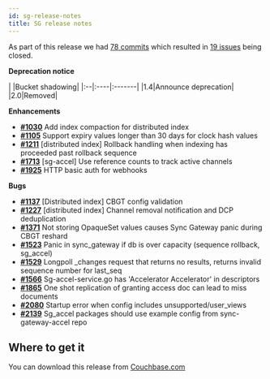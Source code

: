 ```yaml
---
id: sg-release-notes
title: SG release notes
---
```


As part of this release we had [78 commits](https://github.com/couchbase/sync_gateway/compare/1.3.1...1.4.0) which resulted in [19 issues](https://github.com/couchbase/sync_gateway/issues?milestone=19&state=closed) being closed.

__Deprecation notice__

|   |Bucket shadowing|
|:--|:----|:-------|
|1.4|Announce deprecation|
|2.0|Removed|

__Enhancements__

- [__#1030__](https://github.com/couchbase/sync_gateway/issues/1030) Add index compaction for distributed index
- [__#1105__](https://github.com/couchbase/sync_gateway/issues/1105) Support expiry values longer than 30 days for clock hash values
- [__#1211__](https://github.com/couchbase/sync_gateway/issues/1211) [distributed index] Rollback handling when indexing has proceeded past rollback sequence
- [__#1713__](https://github.com/couchbase/sync_gateway/issues/1713) [sg-accel] Use reference counts to track active channels
- [__#1925__](https://github.com/couchbase/sync_gateway/issues/1925) HTTP basic auth for webhooks

__Bugs__

- [__#1137__](https://github.com/couchbase/sync_gateway/issues/1137) [Distributed index] CBGT config validation
- [__#1227__](https://github.com/couchbase/sync_gateway/issues/1227) [distributed index] Channel removal notification and DCP deduplication
- [__#1371__](https://github.com/couchbase/sync_gateway/issues/1371) Not storing OpaqueSet values causes Sync Gateway panic during CBGT reshard
- [__#1523__](https://github.com/couchbase/sync_gateway/issues/1523) Panic in sync_gateway if db is over capacity (sequence rollback, sg_accel)
- [__#1529__](https://github.com/couchbase/sync_gateway/issues/1529) Longpoll _changes request that returns no results, returns invalid sequence number for last_seq
- [__#1566__](https://github.com/couchbase/sync_gateway/issues/1566) Sg-accel-service.go has 'Accelerator Accelerator' in descriptors
- [__#1865__](https://github.com/couchbase/sync_gateway/issues/1865) One shot replication of granting access doc can lead to miss documents
- [__#2080__](https://github.com/couchbase/sync_gateway/issues/2080) Startup error when config includes unsupported/user_views
- [__#2139__](https://github.com/couchbase/sync_gateway/issues/2139) Sg_accel packages should use example config from sync-gateway-accel repo

## Where to get it
You can download this release from [Couchbase.com](http://www.couchbase.com/nosql-databases/downloads#Couchbase_Mobile)